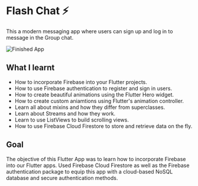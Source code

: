 
# Flash Chat ⚡️

This a modern messaging app where users can sign up and log in to message in the Group chat.

![Finished App](https://github.com/londonappbrewery/Images/blob/master/flash_chat_flutter_demo.gif)

## What I learnt

- How to incorporate Firebase into your Flutter projects.
- How to use Firebase authentication to register and sign in users.
- How to create beautiful animations using the Flutter Hero widget.
- How to create custom aniamtions using Flutter's animation controller. 
- Learn all about mixins and how they differ from superclasses.
- Learn about Streams and how they work.
- Learn to use ListViews to build scrolling views.
- How to use Firebase Cloud Firestore to store and retrieve data on the fly.


## Goal

The objective of this Flutter App was to learn how to incorporate Firebase into our Flutter apps. Used Firebase Cloud Firestore as well as the Firebase authentication package to equip this app with a cloud-based NoSQL database and secure authentication methods. 

